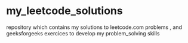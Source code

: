 # my_leetcode_solutions
repository which contains my solutions to leetcode.com problems , and geeksforgeeks exercices to develop my problem_solving skills
